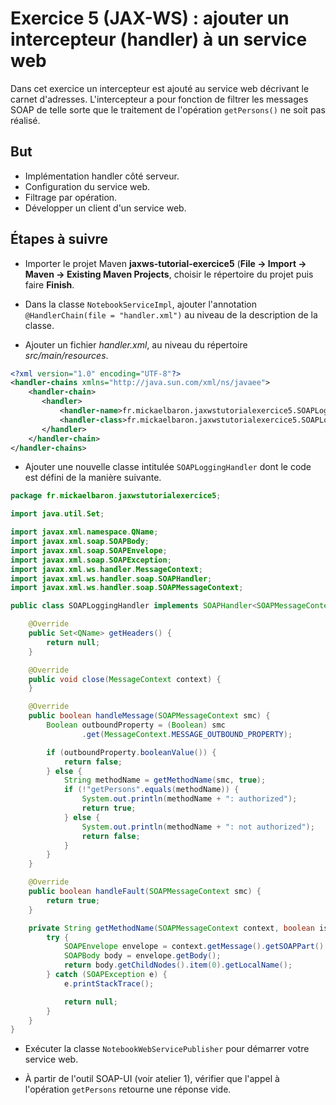 # Exercice 5 (JAX-WS) : ajouter un intercepteur (handler) à un service web

Dans cet exercice un intercepteur est ajouté au service web décrivant le carnet d'adresses. L'intercepteur a pour fonction de filtrer les messages SOAP de telle sorte que le traitement de l'opération `getPersons()` ne soit pas réalisé.

## But

* Implémentation handler côté serveur.
* Configuration du service web.
* Filtrage par opération.
* Développer un client d'un service web.

## Étapes à suivre

* Importer le projet Maven **jaxws-tutorial-exercice5** (**File -> Import -> Maven -> Existing Maven Projects**, choisir le répertoire du projet puis faire **Finish**.

* Dans la classe `NotebookServiceImpl`, ajouter l'annotation `@HandlerChain(file = "handler.xml")` au niveau de la description de la classe.

* Ajouter un fichier *handler.xml*, au niveau du répertoire *src/main/resources*.

```xml
<?xml version="1.0" encoding="UTF-8"?>
<handler-chains xmlns="http://java.sun.com/xml/ns/javaee">
    <handler-chain>
       <handler>
           <handler-name>fr.mickaelbaron.jaxwstutorialexercice5.SOAPLoggingHandler</handler-name>
           <handler-class>fr.mickaelbaron.jaxwstutorialexercice5.SOAPLoggingHandler</handler-class>
       </handler>
    </handler-chain>
</handler-chains>
```

* Ajouter une nouvelle classe intitulée `SOAPLoggingHandler` dont le code est défini de la manière suivante.

```java
package fr.mickaelbaron.jaxwstutorialexercice5;

import java.util.Set;

import javax.xml.namespace.QName;
import javax.xml.soap.SOAPBody;
import javax.xml.soap.SOAPEnvelope;
import javax.xml.soap.SOAPException;
import javax.xml.ws.handler.MessageContext;
import javax.xml.ws.handler.soap.SOAPHandler;
import javax.xml.ws.handler.soap.SOAPMessageContext;

public class SOAPLoggingHandler implements SOAPHandler<SOAPMessageContext> {

    @Override
    public Set<QName> getHeaders() {
        return null;
    }

    @Override
    public void close(MessageContext context) {
    }

    @Override
    public boolean handleMessage(SOAPMessageContext smc) {
        Boolean outboundProperty = (Boolean) smc
                .get(MessageContext.MESSAGE_OUTBOUND_PROPERTY);

        if (outboundProperty.booleanValue()) {
            return false;
        } else {
            String methodName = getMethodName(smc, true);
            if (!"getPersons".equals(methodName)) {
                System.out.println(methodName + ": authorized");
                return true;
            } else {
                System.out.println(methodName + ": not authorized");
                return false;
            }
        }
    }

    @Override
    public boolean handleFault(SOAPMessageContext smc) {
        return true;
    }

    private String getMethodName(SOAPMessageContext context, boolean isRequest) {
        try {
            SOAPEnvelope envelope = context.getMessage().getSOAPPart().getEnvelope();
            SOAPBody body = envelope.getBody();
            return body.getChildNodes().item(0).getLocalName();
        } catch (SOAPException e) {
            e.printStackTrace();

            return null;
        }
    }
}
```

* Exécuter la classe `NotebookWebServicePublisher` pour démarrer votre service web.

* À partir de l'outil SOAP-UI (voir atelier 1), vérifier que l'appel à l'opération `getPersons` retourne une réponse vide.
